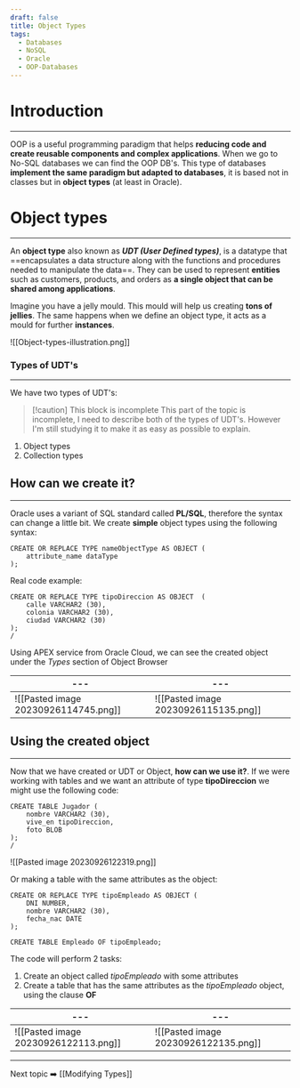 ```yaml
---
draft: false
title: Object Types
tags:
  - Databases
  - NoSQL
  - Oracle
  - OOP-Databases
---
```


# Introduction
---
OOP is a useful programming paradigm that helps **reducing code and create reusable components and complex applications**. When we go to No-SQL databases we can find the OOP DB's. This type of databases **implement the same paradigm but adapted to databases**, it is based not in classes but in **object types** (at least in Oracle).
# Object types
---
An **object type** also known as ***UDT (User Defined types)***, is a datatype that ==encapsulates a data structure along with the functions and procedures needed to manipulate the data==. They can be used to represent **entities** such as customers, products, and orders as **a single object that can be shared among applications**.

Imagine you have a jelly mould. This mould will help us creating **tons of jellies**. The same happens when we define an object type, it acts as a mould for further **instances**. 

![[Object-types-illustration.png]]

### Types of UDT's
---
We have two types of UDT's:

> [!caution] This block is incomplete
> This part of the topic is incomplete, I need to describe both of the types of UDT's. However I'm still studying it to make it as easy as possible to explain.

1. Object types
2. Collection types

## How can we create it?
---
Oracle uses a variant of SQL standard called **PL/SQL**, therefore the syntax can change a little bit. We create **simple** object types using the following syntax:

```PLSQL
CREATE OR REPLACE TYPE nameObjectType AS OBJECT (
	attribute_name dataType
);
```

Real code example:

```PLSQL
CREATE OR REPLACE TYPE tipoDireccion AS OBJECT  (
	calle VARCHAR2 (30),
	colonia VARCHAR2 (30),
	ciudad VARCHAR2 (30)
);
/
```

Using APEX service from Oracle Cloud, we can see the created object under the *Types* section of Object Browser

| --- | --- |
| --- | --- |
| ![[Pasted image 20230926114745.png]]    |   ![[Pasted image 20230926115135.png]]  |

## Using the created object
---
Now that we have created or UDT or Object, **how can we use it?**. 
If we were working with tables and we want an attribute of type **tipoDireccion** we might use the following code:

```PLSQL
CREATE TABLE Jugador (
	nombre VARCHAR2 (30),
	vive_en tipoDireccion,
	foto BLOB
);
/
```

![[Pasted image 20230926122319.png]]

Or making a table with the same attributes as the object:

```PLSQL
CREATE OR REPLACE TYPE tipoEmpleado AS OBJECT (
	DNI NUMBER,
	nombre VARCHAR2 (30),
	fecha_nac DATE
);

CREATE TABLE Empleado OF tipoEmpleado;
```

The code will perform 2 tasks:

1. Create an object called *tipoEmpleado* with some attributes
2. Create a table that has the same attributes as the *tipoEmpleado* object, using the clause **OF**

| --- | --- |
| --- | --- |
| ![[Pasted image 20230926122113.png]]    | ![[Pasted image 20230926122135.png]]    |

---
Next topic ➡️ [[Modifying Types]]
